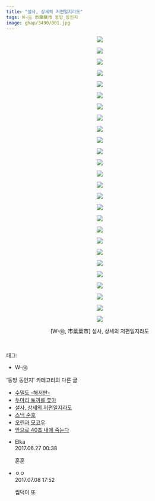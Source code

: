 ```yaml
---
title: "설사, 상세의 저편일지라도"
tags: W-⑱ 市葉葉市 동방_동인지
image: ghap/3490/001.jpg
---
```

<div class="article">
<p style="text-align: center; clear: none; float: none;"><img src="{{ site.nasurl }}/ghap/3490/001.jpg"/></p>
<p style="text-align: center; clear: none; float: none;"><img src="{{ site.nasurl }}/ghap/3490/002.jpg"/></p>
<p style="text-align: center; clear: none; float: none;"><img src="{{ site.nasurl }}/ghap/3490/003.jpg"/></p>
<p style="text-align: center; clear: none; float: none;"><img src="{{ site.nasurl }}/ghap/3490/004.jpg"/></p>
<p style="text-align: center; clear: none; float: none;"><img src="{{ site.nasurl }}/ghap/3490/005.jpg"/></p>
<p style="text-align: center; clear: none; float: none;"><img src="{{ site.nasurl }}/ghap/3490/006.jpg"/></p>
<p style="text-align: center; clear: none; float: none;"><img src="{{ site.nasurl }}/ghap/3490/007.jpg"/></p>
<p style="text-align: center; clear: none; float: none;"><img src="{{ site.nasurl }}/ghap/3490/008.jpg"/></p>
<p style="text-align: center; clear: none; float: none;"><img src="{{ site.nasurl }}/ghap/3490/009.jpg"/></p>
<p style="text-align: center; clear: none; float: none;"><img src="{{ site.nasurl }}/ghap/3490/010.jpg"/></p>
<p style="text-align: center; clear: none; float: none;"><img src="{{ site.nasurl }}/ghap/3490/011.jpg"/></p>
<p style="text-align: center; clear: none; float: none;"><img src="{{ site.nasurl }}/ghap/3490/012.jpg"/></p>
<p style="text-align: center; clear: none; float: none;"><img src="{{ site.nasurl }}/ghap/3490/013.jpg"/></p>
<p style="text-align: center; clear: none; float: none;"><img src="{{ site.nasurl }}/ghap/3490/014.jpg"/></p>
<p style="text-align: center; clear: none; float: none;"><img src="{{ site.nasurl }}/ghap/3490/015.jpg"/></p>
<p style="text-align: center; clear: none; float: none;"><img src="{{ site.nasurl }}/ghap/3490/016.jpg"/></p>
<p style="text-align: center; clear: none; float: none;"><img src="{{ site.nasurl }}/ghap/3490/017.jpg"/></p>
<p style="text-align: center; clear: none; float: none;"><img src="{{ site.nasurl }}/ghap/3490/018.jpg"/></p>
<p style="text-align: center; clear: none; float: none;"><img src="{{ site.nasurl }}/ghap/3490/019.jpg"/></p>
<p style="text-align: center; clear: none; float: none;"><img src="{{ site.nasurl }}/ghap/3490/020.jpg"/></p>
<p style="text-align: center; clear: none; float: none;"><img src="{{ site.nasurl }}/ghap/3490/021.jpg"/></p>
<p style="text-align: center; clear: none; float: none;"><img src="{{ site.nasurl }}/ghap/3490/022.jpg"/></p>
<p style="text-align: center; clear: none; float: none;"><img src="{{ site.nasurl }}/ghap/3490/023.jpg"/></p>
<p style="text-align: center; clear: none; float: none;"><img src="{{ site.nasurl }}/ghap/3490/024.jpg"/></p>
<p style="text-align: center; clear: none; float: none;"><img src="{{ site.nasurl }}/ghap/3490/025.jpg"/></p>
<p style="text-align: center; clear: none; float: none;"><img src="{{ site.nasurl }}/ghap/3490/026.jpg"/></p>
<p style="text-align: center; clear: none; float: none;">[W-⑱, 市葉葉市] 설사, 상세의 저편일지라도</p>
<p><br/></p>
</div><div class="tagTrail">
<p>태그: </p>
<ul>
<li>W-⑱</li>
</ul>
</div><div class="another">
<p>'동방 동인지' 카테고리의 다른 글</p>
<ul>
<li><a href="/2017-06-25-ghap_3499">수밀도 -해저판-</a></li>
<li><a href="/2017-06-24-ghap_3492">두마리 토끼를 쫓아</a></li>
<li><a href="/2017-06-24-ghap_3490">설사, 상세의 저편일지라도</a></li>
<li><a href="/2017-06-22-ghap_3479">스낵 순호</a></li>
<li><a href="/2017-06-22-ghap_3478">오린과 모코우</a></li>
<li><a href="/2017-06-22-ghap_3476">앞으로 40초 내에 죽는다</a></li>
</ul>
</div><div class="cb_module cb_fluid">
<div class="cb_wrt cb_profile">
<div class="comment">
<ul>
<li class="cb_thumb_off" id="comment15023232">
<div class="cb_comment_area">
<div class="cb_info_area">
<div class="cb_section">
<span class="cb_nick_name">Elka</span>
</div>
<div class="cb_section">
<span class="cb_date">2017.06.27 00:38 </span>
</div>
</div>
<div class="cb_dsc_comment">
<p class="cb_dsc">
											훈훈
										</p>
</div>
</div></li>
<li class="cb_thumb_off" id="comment15031922">
<div class="cb_comment_area">
<div class="cb_info_area">
<div class="cb_section">
<span class="cb_nick_name">ㅇㅇ</span>
</div>
<div class="cb_section">
<span class="cb_date">2017.07.08 17:52 </span>
</div>
</div>
<div class="cb_dsc_comment">
<p class="cb_dsc">
											씹덕이 또
										</p>
</div>
</div></li>
</ul>
</div>
</div><!-- commentList close -->
</div>
